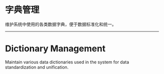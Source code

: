# 字典管理

维护系统中使用的各类数据字典，便于数据标准化和统一。

---

# Dictionary Management

Maintain various data dictionaries used in the system for data standardization and unification. 